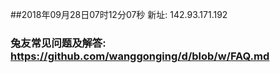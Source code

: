 ##2018年09月28日07时12分07秒 新址: 142.93.171.192
### 兔友常见问题及解答: https://github.com/wanggonging/d/blob/w/FAQ.md
